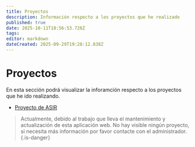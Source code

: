 ```yaml
---
title: Proyectos
description: Información respecto a los proyectos que he realizado
published: true
date: 2025-10-11T18:56:53.726Z
tags: 
editor: markdown
dateCreated: 2025-09-29T19:28:12.838Z
---
```


# Proyectos
En esta sección podrá visualizar la inforamción respecto a los proyectos que he ido realizando.

- [Proyecto de ASIR](proyectos/ASIR)
> Actualmente, debido al trabajo que lleva el mantenimiento y actualización de esta aplicación web. No hay visible ningún proyecto, si necesita más información por favor contacte con el administrador.
{.is-danger}
